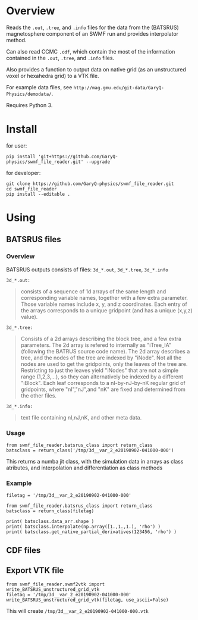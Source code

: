 # Overview

Reads the `.out`, `.tree`, and `.info` files for the data from the (BATSRUS) magnetosphere component of an SWMF run and provides interpolator method.

Can also read CCMC `.cdf`, which contain the most of the information contained in the `.out`, `.tree`, and `.info` files.

Also provides a function to output data on native grid (as an unstructured voxel or hexahedra grid) to a VTK file.

For example data files, see `http://mag.gmu.edu/git-data/GaryQ-Physics/demodata/`.

Requires Python 3.

# Install

for user:
```
pip install 'git+https://github.com/GaryQ-physics/swmf_file_reader.git' --upgrade
```

for developer:
```
git clone https://github.com/GaryQ-physics/swmf_file_reader.git
cd swmf_file_reader
pip install --editable .
```

# Using

## BATSRUS files

### Overview

BATSRUS outputs consists of files: `3d_*.out`, `3d_*.tree`, `3d_*.info`

`3d_*.out:`
> consists of a sequence of 1d arrays of the same length and corresponding variable names,
> together with a few extra parameter.
> Those variable names include x, y, and z coordinates.
> Each entry of the arrays corresponds to a unique gridpoint
> (and has a unique (x,y,z) value).

`3d_*.tree:`
> Consists of a 2d arrays describing the block tree, and a few extra parameters.
> The 2d array is refered to internally as "iTree_IA" (following the BATRUS source code name).
> The 2d array describes a tree, and the nodes of the tree are indexed by "iNode".
> Not all the nodes are used to get the gridpoints, only the leaves of the tree are.
> Restricting to just the leaves  yield "iNodes" that are not a simple range (1,2,3,...),
> so they can alternatively be indexed by a different "iBlock".
> Each leaf corresponds to a nI-by-nJ-by-nK regular grid of gridpoints,
> where "nI","nJ",and "nK" are fixed and determined from the other files.

`3d_*.info:`
> text file containing nI,nJ,nK, and other meta data.

### Usage

```
from swmf_file_reader.batsrus_class import return_class
batsclass = return_class('/tmp/3d__var_2_e20190902-041000-000')
```

This returns a numba jit class, with the simulation data in arrays as class atributes, and interpolation and differentiation as class methods

### Example

```
filetag = '/tmp/3d__var_2_e20190902-041000-000'

from swmf_file_reader.batsrus_class import return_class
batsclass = return_class(filetag)

print( batsclass.data_arr.shape )
print( batsclass.interpolate(np.array([1.,1.,1.), 'rho') )
print( batsclass.get_native_partial_derivatives(123456, 'rho') )
```

## CDF files


## Export VTK file

```
from swmf_file_reader.swmf2vtk import write_BATSRUS_unstructured_grid_vtk
filetag = '/tmp/3d__var_2_e20190902-041000-000'
write_BATSRUS_unstructured_grid_vtk(filetag, use_ascii=False)
```

This will create `/tmp/3d__var_2_e20190902-041000-000.vtk`

